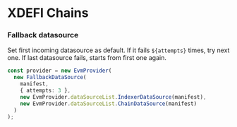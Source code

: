 # XDEFI Chains

### Fallback datasource

Set first incoming datasource as default. If it fails `${attempts}` times, try next one. If last datasource fails, starts from first one again.

```typescript
const provider = new EvmProvider(
  new FallbackDataSource(
    manifest,
    { attempts: 3 },
    new EvmProvider.dataSourceList.IndexerDataSource(manifest),
    new EvmProvider.dataSourceList.ChainDataSource(manifest)
  )
);
```

